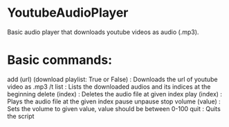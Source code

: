 # YoutubeAudioPlayer

Basic audio player that downloads youtube videos as audio (.mp3).

# Basic commands:
add (url) (download playlist: True or False) : Downloads the url of youtube video as .mp3 /t
list : Lists the downloaded audios and its indices at the beginning
delete (index) : Deletes the audio file at given index
play (index) : Plays the audio file at the given index
pause
unpause
stop
volume (value) : Sets the volume to given value, value should be between 0-100
quit : Quits the script
